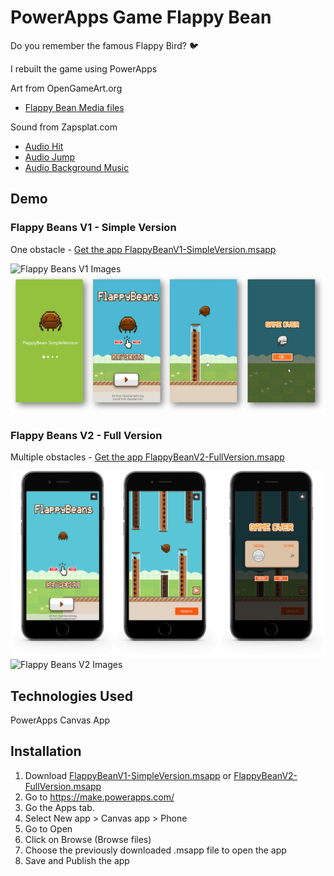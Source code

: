 # PowerApps Game Flappy Bean
Do you remember the famous Flappy Bird? 🐦

I rebuilt the game using PowerApps

Art from OpenGameArt.org

- [Flappy Bean Media files](https://opengameart.org/content/flappy-beans)

Sound from Zapsplat.com
- [Audio Hit](https://www.zapsplat.com/music/cartoon-bird-hit-impact-squawk-1/)
- [Audio Jump](https://www.zapsplat.com/music/cartoon-bounce-jump-spring-1/)
- [Audio Background Music](https://www.zapsplat.com/music/game-music-action-retro-8-bit-style-bouncy-hard-dance-track-with-electronic-synths-and-drums/)

## Demo
### Flappy Beans V1 - Simple Version 
One obstacle - [Get the app FlappyBeanV1-SimpleVersion.msapp](Apps/FlappyBeanV1-SimpleVersion.msapp)

![Flappy Beans V1 Images](images/FlappyBeansV1.gif)
![Flappy Beans V1 Images](images/FlappyBeansV1.png)

### Flappy Beans V2 - Full Version
Multiple obstacles - [Get the app FlappyBeanV2-FullVersion.msapp](Apps/FlappyBeanV2-FullVersion.msapp)

![Flappy Beans V2 Images](images/FlappyBeansV2.png)
![Flappy Beans V2 Images](images/FlappyBeanIntro.gif)

## Technologies Used
PowerApps Canvas App

## Installation
1. Download [FlappyBeanV1-SimpleVersion.msapp](Apps/FlappyBeanV1-SimpleVersion.msapp) or [FlappyBeanV2-FullVersion.msapp](Apps/FlappyBeanV2-FullVersion.msapp)
2. Go to https://make.powerapps.com/
3. Go the Apps tab.
3. Select New app > Canvas app > Phone
4. Go to Open
5. Click on Browse (Browse files)
6. Choose the previously downloaded .msapp file to open the app
7. Save and Publish the app
